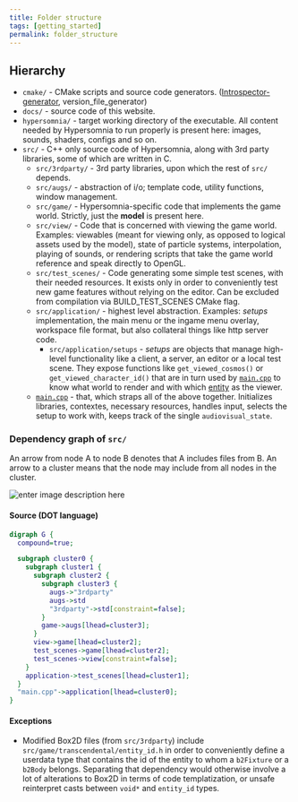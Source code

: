 ```yaml
---
title: Folder structure
tags: [getting_started]
permalink: folder_structure
---
```


## Hierarchy

- ```cmake/``` - CMake scripts and source code generators. ([Introspector-generator](https://github.com/TeamHypersomnia/Introspector-generator), version_file_generator)
- ```docs/``` - source code of this website.
- ```hypersomnia/``` -  target working directory of the executable. All content needed by Hypersomnia to run properly is present here: images, sounds, shaders, configs and so on. 
- ```src/``` - C++ only source code of Hypersomnia, along with 3rd party libraries, some of which are written in C.
  - ```src/3rdparty/``` - 3rd party libraries, upon which the rest of ```src/``` depends.
  - ```src/augs/``` - abstraction of i/o; template code, utility functions, window management.
  - ```src/game/``` - Hypersomnia-specific code that implements the game world. Strictly, just the **model** is present here.
  - ```src/view/``` - Code that is concerned with viewing the game world. Examples: viewables (meant for viewing only, as opposed to logical assets used by the model), state of particle systems, interpolation, playing of sounds, or rendering scripts that take the game world reference and speak directly to OpenGL.
  - ```src/test_scenes/``` - Code generating some simple test scenes, with their needed resources. It exists only in order to conveniently test new game features without relying on the editor. Can be excluded from compilation via BUILD_TEST_SCENES CMake flag.
  - ```src/application/``` - highest level abstraction. Examples: _setups_ implementation, the main menu or the ingame menu overlay, workspace file format, but also collateral things like http server code.
    - ```src/application/setups``` - _setups_ are objects that manage high-level functionality like a client, a server, an editor or a local test scene. They expose functions like ```get_viewed_cosmos()``` or ```get_viewed_character_id()``` that are in turn used by  [```main.cpp```](main) to know what world to render and with which [entity](entity) as the viewer.
  - [```main.cpp```](main) - that, which straps all of the above together. Initializes libraries, contextes, necessary resources, handles input, selects the setup to work with, keeps track of the single ```audiovisual_state```.

### Dependency graph of ```src/```

An arrow from node A to node B denotes that A includes files from B. An arrow to a cluster means that the node may include from all nodes in the cluster.

![enter image description here][2]

  [2]: https://i.imgur.com/SzYA3BA.png

#### Source (DOT language)

```dot
digraph G {
  compound=true;

  subgraph cluster0 {
    subgraph cluster1 {
      subgraph cluster2 {
        subgraph cluster3 {
          augs->"3rdparty"
          augs->std
          "3rdparty"->std[constraint=false];
        }
        game->augs[lhead=cluster3];
      }
      view->game[lhead=cluster2];
      test_scenes->game[lhead=cluster2];
      test_scenes->view[constraint=false];
    }
    application->test_scenes[lhead=cluster1];
  }
  "main.cpp"->application[lhead=cluster0];
}
```
#### Exceptions

- Modified Box2D files (from ```src/3rdparty```) include ```src/game/transcendental/entity_id.h``` in order to conveniently define a userdata type that contains the id of the entity to whom a ```b2Fixture``` or a ```b2Body``` belongs. Separating that dependency would otherwise involve a lot of alterations to Box2D in terms of code templatization, or unsafe reinterpret casts between ```void*``` and ```entity_id``` types. 

